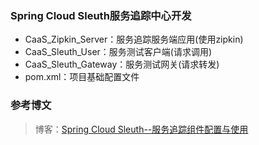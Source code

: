 
### Spring Cloud Sleuth服务追踪中心开发
- CaaS_Zipkin_Server：服务追踪服务端应用(使用zipkin)
- CaaS_Sleuth_User：服务测试客户端(请求调用)
- CaaS_Sleuth_Gateway：服务测试网关(请求转发)
- pom.xml：项目基础配置文件

### 参考博文
> 博客：[Spring Cloud Sleuth--服务追踪组件配置与使用](http://wiki.bcloud.io/pages/viewpage.action?pageId=328745)
